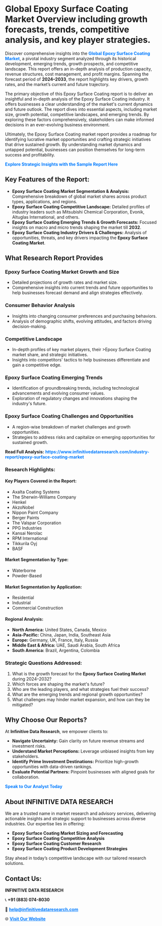 <h1>Global Epoxy Surface Coating Market Overview including growth forecasts, trends, competitive analysis, and key player strategies.</h1>
<p>
Discover comprehensive insights into the 
<a href="https://www.infinitivedataresearch.com/industry-report/epoxy-surface-coating-market" rel="dofollow" style="color: #007BFF; text-decoration: none;"><strong>Global Epoxy Surface Coating Market</strong></a>, a pivotal industry segment analyzed through its historical development, emerging trends, growth prospects, and competitive landscape. This report offers an in-depth analysis of production capacity, revenue structures, cost management, and profit margins. Spanning the forecast period of <strong>2024–2033</strong>, the report highlights key drivers, growth rates, and the market’s current and future trajectory.
</p>
<p>
The primary objective of this Epoxy Surface Coating report is to deliver an insightful and in-depth analysis of the Epoxy Surface Coating industry. It offers businesses a clear understanding of the market's current dynamics and future outlook. The report dives into essential aspects, including market size, growth potential, competitive landscapes, and emerging trends. By exploring these factors comprehensively, stakeholders can make informed decisions in an ever-evolving business environment.
</p>
<p>
Ultimately, the Epoxy Surface Coating market report provides a roadmap for identifying lucrative market opportunities and crafting strategic initiatives that drive sustained growth. By understanding market dynamics and untapped potential, businesses can position themselves for long-term success and profitability.
</p>
<p>
<a href="https://www.infinitivedataresearch.com/request-sample/reportId=106170" style="color: #007BFF; text-decoration: none;"><strong>Explore Strategic Insights with the Sample Report Here</strong></a>
</p>

<h2>Key Features of the Report:</h2>
<ul>
<li><strong>Epoxy Surface Coating Market Segmentation & Analysis:</strong> Comprehensive breakdown of global market shares across product types, applications, and regions.</li>
<li><strong>Epoxy Surface Coating Competitive Landscape:</strong> Detailed profiles of industry leaders such as Mitsubishi Chemical Corporation, Evonik, Altuglas International, and others.</li>
<li><strong>Epoxy Surface Coating Emerging Trends & Growth Forecasts:</strong> Focused insights on macro and micro trends shaping the market till <strong>2032</strong>.</li>
<li><strong>Epoxy Surface Coating Industry Drivers & Challenges:</strong> Analysis of opportunities, threats, and key drivers impacting the <strong>Epoxy Surface Coating Market</strong>.</li>
</ul>

<h2>What Research Report Provides</h2>
<h3>Epoxy Surface Coating Market Growth and Size</h3>
<ul>
<li>Detailed projections of growth rates and market size.</li>
<li>Comprehensive insights into current trends and future opportunities to help businesses forecast demand and align strategies effectively.</li>
</ul>

<h3>Consumer Behavior Analysis</h3>
<ul>
<li>Insights into changing consumer preferences and purchasing behaviors.</li>
<li>Analysis of demographic shifts, evolving attitudes, and factors driving decision-making.</li>
</ul>

<h3>Competitive Landscape</h3>
<ul>
<li>In-depth profiles of key market players, their >Epoxy Surface Coating market share, and strategic initiatives.</li>
<li>Insights into competitors' tactics to help businesses differentiate and gain a competitive edge.</li>
</ul>

<h3>Epoxy Surface Coating Emerging Trends</h3>
<ul>
<li>Identification of groundbreaking trends, including technological advancements and evolving consumer values.</li>
<li>Exploration of regulatory changes and innovations shaping the industry's future.</li>
</ul>

<h3>Epoxy Surface Coating Challenges and Opportunities</h3>
<ul>
<li>A region-wise breakdown of market challenges and growth opportunities.</li>
<li>Strategies to address risks and capitalize on emerging opportunities for sustained growth.</li>
</ul>
<p><strong>Read Full Analysis:</strong> <a href="https://www.infinitivedataresearch.com/industry-report/epoxy-surface-coating-market" rel="dofollow" style="color: #007BFF; text-decoration: none;"><strong>https://www.infinitivedataresearch.com/industry-report/epoxy-surface-coating-market</strong></a></p>
<h3>Research Highlights:</h3>
<h4>Key Players Covered in the Report:</h4>
<ul><li>Axalta Coating Systems</li><li>The Sherwin-Williams Company</li><li>Henkel</li><li>AkzoNobel</li><li>Nippon Paint Company</li><li>Berger Paints</li><li>The Valspar Corporation</li><li>PPG Industries</li><li>Kansai Nerolac</li><li>RPM International</li><li>Tikkurila Oyj</li><li>BASF</li></ul>
<h4>Market Segmentation by Type:</h4>
<ul><li>Waterborne</li><li>Powder-Based</li></ul>
<h4>Market Segmentation by Application:</h4>
<ul><li>Residential</li><li>Industrial</li><li>Commercial Construction</li></ul>

<h4>Regional Analysis:</h4>
<ul>
<li><strong>North America:</strong> United States, Canada, Mexico</li>
<li><strong>Asia-Pacific:</strong> China, Japan, India, Southeast Asia</li>
<li><strong>Europe:</strong> Germany, UK, France, Italy, Russia</li>
<li><strong>Middle East & Africa:</strong> UAE, Saudi Arabia, South Africa</li>
<li><strong>South America:</strong> Brazil, Argentina, Colombia</li>
</ul>

<h3>Strategic Questions Addressed:</h3>
<ol>
<li>What is the growth forecast for the <strong>Epoxy Surface Coating Market</strong> during 2024–2032?</li>
<li>Which forces are shaping the market's future?</li>
<li>Who are the leading players, and what strategies fuel their success?</li>
<li>What are the emerging trends and regional growth opportunities?</li>
<li>What challenges may hinder market expansion, and how can they be mitigated?</li>
</ol>

<h2>Why Choose Our Reports?</h2>
<p>At <strong>Infinitive Data Research</strong>, we empower clients to:</p>
<ul>
<li><strong>Navigate Uncertainty:</strong> Gain clarity on future revenue streams and investment risks.</li>
<li><strong>Understand Market Perceptions:</strong> Leverage unbiased insights from key stakeholders.</li>
<li><strong>Identify Prime Investment Destinations:</strong> Prioritize high-growth opportunities with data-driven rankings.</li>
<li><strong>Evaluate Potential Partners:</strong> Pinpoint businesses with aligned goals for collaboration.</li>
</ul>
<p><a href="https://www.infinitivedataresearch.com/industry-report/epoxy-surface-coating-market" rel="dofollow" style="color: #007BFF; text-decoration: none;"><strong>Speak to Our Analyst Today</strong></a></p>

<h2>About INFINITIVE DATA RESEARCH</h2>
<p>We are a trusted name in market research and advisory services, delivering actionable insights and strategic support to businesses across diverse industries. Our expertise lies in offering:</p>
<ul>
<li><strong>Epoxy Surface Coating Market Sizing and Forecasting</strong></li>
<li><strong>Epoxy Surface Coating Competitive Analysis</strong></li>
<li><strong>Epoxy Surface Coating Customer Research</strong></li>
<li><strong>Epoxy Surface Coating Product Development Strategies</strong></li>
</ul>
<p>Stay ahead in today’s competitive landscape with our tailored research solutions.</p>

<h2>Contact Us:</h2>
<p><strong>INFINITIVE DATA RESEARCH</strong></p>
<p>📞 <strong>+91 (883) 074-8030</strong></p>
<p>📧 <strong><a href="mailto:help@infinitivedataresearch.com" style="color: #007BFF;">help@infinitivedataresearch.com</a></strong></p>
<p>🌐 <strong><a href="https://www.infinitivedataresearch.com" rel="dofollow" style="color: #007BFF;">Visit Our Website</a></strong></p>